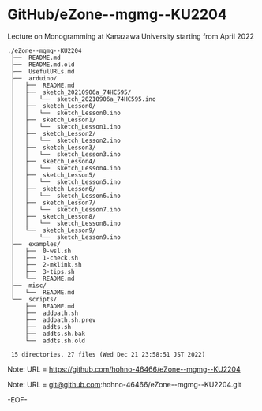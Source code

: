 # GitHub/eZone--mgmg--KU2204

Lecture on Monogramming at Kanazawa University starting from April 2022

    ./eZone--mgmg--KU2204
     ├──  README.md
     ├──  README.md.old
     ├──  UsefulURLs.md
     ├──  arduino/
     │   ├──  README.md
     │   ├──  sketch_20210906a_74HC595/
     │   │   └──  sketch_20210906a_74HC595.ino
     │   ├──  sketch_Lesson0/
     │   │   └──  sketch_Lesson0.ino
     │   ├──  sketch_Lesson1/
     │   │   └──  sketch_Lesson1.ino
     │   ├──  sketch_Lesson2/
     │   │   └──  sketch_Lesson2.ino
     │   ├──  sketch_Lesson3/
     │   │   └──  sketch_Lesson3.ino
     │   ├──  sketch_Lesson4/
     │   │   └──  sketch_Lesson4.ino
     │   ├──  sketch_Lesson5/
     │   │   └──  sketch_Lesson5.ino
     │   ├──  sketch_Lesson6/
     │   │   └──  sketch_Lesson6.ino
     │   ├──  sketch_Lesson7/
     │   │   └──  sketch_Lesson7.ino
     │   ├──  sketch_Lesson8/
     │   │   └──  sketch_Lesson8.ino
     │   └──  sketch_Lesson9/
     │       └──  sketch_Lesson9.ino
     ├──  examples/
     │   ├──  0-wsl.sh
     │   ├──  1-check.sh
     │   ├──  2-mklink.sh
     │   ├──  3-tips.sh
     │   └──  README.md
     ├──  misc/
     │   └──  README.md
     └──  scripts/
         ├──  README.md
         ├──  addpath.sh
         ├──  addpath.sh.prev
         ├──  addts.sh
         ├──  addts.sh.bak
         └──  addts.sh.old
     
     15 directories, 27 files (Wed Dec 21 23:58:51 JST 2022)


Note: URL = https://github.com/hohno-46466/eZone--mgmg--KU2204

Note: URL = git@github.com:hohno-46466/eZone--mgmg--KU2204.git

-EOF-
